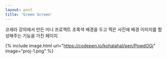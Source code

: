 ```yaml
---
layout: post
title: 'Green Screen'
---
```


코세라 강의에서 만든 미니 프로젝트
초록색 배경을 두고 찍은 사진에 배경 이미지를 합성해주는 기능을 가진 페이지

{% include image.html url="https://codepen.io/kohalahal/pen/PowdOGj" image="proj-1.png" %}


